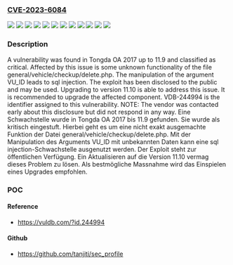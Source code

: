 ### [CVE-2023-6084](https://cve.mitre.org/cgi-bin/cvename.cgi?name=CVE-2023-6084)
![](https://img.shields.io/static/v1?label=Product&message=OA%202017&color=blue)
![](https://img.shields.io/static/v1?label=Version&message=11.0%20&color=brightgreen)
![](https://img.shields.io/static/v1?label=Version&message=11.1%20&color=brightgreen)
![](https://img.shields.io/static/v1?label=Version&message=11.2%20&color=brightgreen)
![](https://img.shields.io/static/v1?label=Version&message=11.3%20&color=brightgreen)
![](https://img.shields.io/static/v1?label=Version&message=11.4%20&color=brightgreen)
![](https://img.shields.io/static/v1?label=Version&message=11.5%20&color=brightgreen)
![](https://img.shields.io/static/v1?label=Version&message=11.6%20&color=brightgreen)
![](https://img.shields.io/static/v1?label=Version&message=11.7%20&color=brightgreen)
![](https://img.shields.io/static/v1?label=Version&message=11.8%20&color=brightgreen)
![](https://img.shields.io/static/v1?label=Version&message=11.9%20&color=brightgreen)
![](https://img.shields.io/static/v1?label=Vulnerability&message=CWE-89%20SQL%20Injection&color=brightgreen)

### Description

A vulnerability was found in Tongda OA 2017 up to 11.9 and classified as critical. Affected by this issue is some unknown functionality of the file general/vehicle/checkup/delete.php. The manipulation of the argument VU_ID leads to sql injection. The exploit has been disclosed to the public and may be used. Upgrading to version 11.10 is able to address this issue. It is recommended to upgrade the affected component. VDB-244994 is the identifier assigned to this vulnerability. NOTE: The vendor was contacted early about this disclosure but did not respond in any way.
Eine Schwachstelle wurde in Tongda OA 2017 bis 11.9 gefunden. Sie wurde als kritisch eingestuft. Hierbei geht es um eine nicht exakt ausgemachte Funktion der Datei general/vehicle/checkup/delete.php. Mit der Manipulation des Arguments VU_ID mit unbekannten Daten kann eine sql injection-Schwachstelle ausgenutzt werden. Der Exploit steht zur öffentlichen Verfügung. Ein Aktualisieren auf die Version 11.10 vermag dieses Problem zu lösen. Als bestmögliche Massnahme wird das Einspielen eines Upgrades empfohlen.

### POC

#### Reference
- https://vuldb.com/?id.244994

#### Github
- https://github.com/tanjiti/sec_profile

